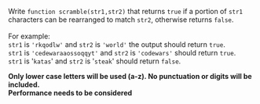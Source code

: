 Write ```function scramble(str1,str2)``` that returns ```true``` if a portion of ```str1``` characters can be rearranged to match ```str2```, otherwise returns ```false```.<br /><br/>
For example:<br />
```str1``` is ```'rkqodlw'``` and ```str2``` is ```'world'``` the output should return ```true```.<br />
```str1``` is ```'cedewaraaossoqqyt'``` and ```str2``` is ```'codewars'``` should return ```true```.<br />
```str1``` is '```katas```' and ```str2``` is '```steak```' should return ```false```.<br />

<b>Only lower case letters will be used (a-z). No punctuation or digits will be included.</b><br/>
<b>Performance needs to be considered</b>
